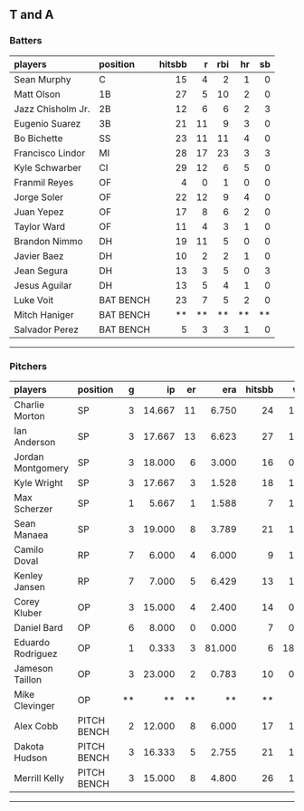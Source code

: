 ## T and A

### Batters

 
|players           |position  | hitsbb|  r| rbi| hr| sb| 
|:-----------------|:---------|------:|--:|---:|--:|--:| 
|Sean Murphy       |C         |     15|  4|   2|  1|  0| 
|Matt Olson        |1B        |     27|  5|  10|  2|  0| 
|Jazz Chisholm Jr. |2B        |     12|  6|   6|  2|  3| 
|Eugenio Suarez    |3B        |     21| 11|   9|  3|  0| 
|Bo Bichette       |SS        |     23| 11|  11|  4|  0| 
|Francisco Lindor  |MI        |     28| 17|  23|  3|  3| 
|Kyle Schwarber    |CI        |     29| 12|   6|  5|  0| 
|Franmil Reyes     |OF        |      4|  0|   1|  0|  0| 
|Jorge Soler       |OF        |     22| 12|   9|  4|  0| 
|Juan Yepez        |OF        |     17|  8|   6|  2|  0| 
|Taylor Ward       |OF        |     11|  4|   3|  1|  0| 
|Brandon Nimmo     |DH        |     19| 11|   5|  0|  0| 
|Javier Baez       |DH        |     10|  2|   2|  1|  0| 
|Jean Segura       |DH        |     13|  3|   5|  0|  3| 
|Jesus Aguilar     |DH        |     13|  5|   4|  1|  0| 
|Luke Voit         |BAT BENCH |     23|  7|   5|  2|  0| 
|Mitch Haniger     |BAT BENCH |     **| **|  **| **| **| 
|Salvador Perez    |BAT BENCH |      5|  3|   3|  1|  0| 


* * *

### Pitchers

 
|players           |position    |  g|     ip| er|    era| hitsbb|   whip| so|  w| sv| 
|:-----------------|:-----------|--:|------:|--:|------:|------:|------:|--:|--:|--:| 
|Charlie Morton    |SP          |  3| 14.667| 11|  6.750|     24|  1.636| 14|  1|  0| 
|Ian Anderson      |SP          |  3| 17.667| 13|  6.623|     27|  1.528| 20|  1|  0| 
|Jordan Montgomery |SP          |  3| 18.000|  6|  3.000|     16|  0.889| 12|  1|  0| 
|Kyle Wright       |SP          |  3| 17.667|  3|  1.528|     18|  1.019| 16|  2|  0| 
|Max Scherzer      |SP          |  1|  5.667|  1|  1.588|      7|  1.235|  4|  1|  0| 
|Sean Manaea       |SP          |  3| 19.000|  8|  3.789|     21|  1.105| 18|  0|  0| 
|Camilo Doval      |RP          |  7|  6.000|  4|  6.000|      9|  1.500|  4|  0|  1| 
|Kenley Jansen     |RP          |  7|  7.000|  5|  6.429|     13|  1.857| 10|  1|  4| 
|Corey Kluber      |OP          |  3| 15.000|  4|  2.400|     14|  0.933| 11|  1|  0| 
|Daniel Bard       |OP          |  6|  8.000|  0|  0.000|      7|  0.875|  8|  2|  2| 
|Eduardo Rodriguez |OP          |  1|  0.333|  3| 81.000|      6| 18.000|  0|  0|  0| 
|Jameson Taillon   |OP          |  3| 23.000|  2|  0.783|     10|  0.435| 17|  2|  0| 
|Mike Clevinger    |OP          | **|     **| **|     **|     **|     **| **| **| **| 
|Alex Cobb         |PITCH BENCH |  2| 12.000|  8|  6.000|     17|  1.417| 15|  0|  0| 
|Dakota Hudson     |PITCH BENCH |  3| 16.333|  5|  2.755|     21|  1.286|  8|  1|  0| 
|Merrill Kelly     |PITCH BENCH |  3| 15.000|  8|  4.800|     26|  1.733|  9|  1|  0| 


* * *


